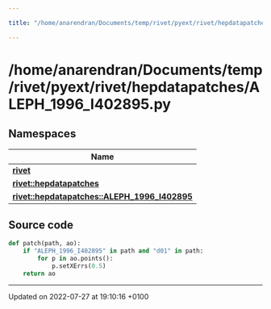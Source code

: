```yaml
---

title: "/home/anarendran/Documents/temp/rivet/pyext/rivet/hepdatapatches/ALEPH_1996_I402895.py"

---
```


# /home/anarendran/Documents/temp/rivet/pyext/rivet/hepdatapatches/ALEPH_1996_I402895.py



## Namespaces

| Name           |
| -------------- |
| **[rivet](http://example.org/namespaces/namespacerivet/)**  |
| **[rivet::hepdatapatches](http://example.org/namespaces/namespacerivet_1_1hepdatapatches/)**  |
| **[rivet::hepdatapatches::ALEPH_1996_I402895](http://example.org/namespaces/namespacerivet_1_1hepdatapatches_1_1aleph__1996__i402895/)**  |




## Source code

```python
def patch(path, ao):
    if "ALEPH_1996_I402895" in path and "d01" in path:
        for p in ao.points():
            p.setXErrs(0.5)
    return ao
```


-------------------------------

Updated on 2022-07-27 at 19:10:16 +0100
